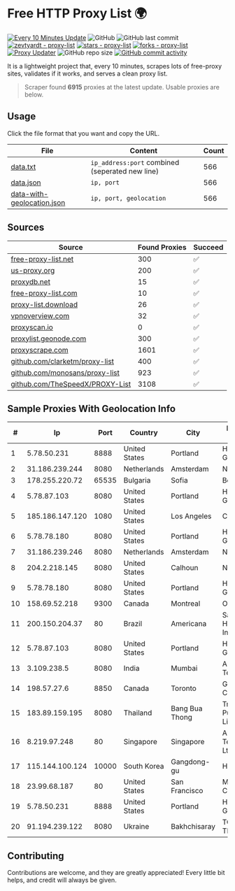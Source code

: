 
# Free HTTP Proxy List 🌍

[![Every 10 Minutes Update](https://github.com/mertguvencli/http-proxy-list/actions/workflows/main.yml/badge.svg?branch=main)](https://github.com/mertguvencli/http-proxy-list/actions/workflows/main.yml)
![GitHub](https://img.shields.io/github/license/mertguvencli/http-proxy-list)
![GitHub last commit](https://img.shields.io/github/last-commit/mertguvencli/http-proxy-list)
[![zevtyardt - proxy-list](https://img.shields.io/static/v1?label=zevtyardt&message=proxy-list&color=blue&logo=github)](https://github.com/zevtyardt/proxy-list "Go to GitHub repo")
[![stars - proxy-list](https://img.shields.io/github/stars/zevtyardt/proxy-list?style=social)](https://github.com/zevtyardt/proxy-list)
[![forks - proxy-list](https://img.shields.io/github/forks/zevtyardt/proxy-list?style=social)](https://github.com/zevtyardt/proxy-list)
[![Proxy Updater](https://github.com/zevtyardt/proxy-list/workflows/Proxy%20Updater/badge.svg)](https://github.com/zevtyardt/proxy-list/actions?query=workflow:"Proxy+Updater")
![GitHub repo size](https://img.shields.io/github/repo-size/zevtyardt/proxy-list)
[![GitHub commit activity](https://img.shields.io/github/commit-activity/m/zevtyardt/proxy-list?logo=commits)](https://github.com/zevtyardt/proxy-list/commits/main)

It is a lightweight project that, every 10 minutes, scrapes lots of free-proxy sites, validates if it works, and serves a clean proxy list.

> Scraper found **6915** proxies at the latest update. Usable proxies are below.

## Usage

Click the file format that you want and copy the URL.

|File|Content|Count|
|----|-------|-----|
|[data.txt](https://raw.githubusercontent.com/mertguvencli/http-proxy-list/main/proxy-list/data.txt)|`ip_address:port` combined (seperated new line)|566|
|[data.json](https://raw.githubusercontent.com/mertguvencli/http-proxy-list/main/proxy-list/data.json)|`ip, port`|566|
|[data-with-geolocation.json](https://raw.githubusercontent.com/mertguvencli/http-proxy-list/main/proxy-list/data-with-geolocation.json)|`ip, port, geolocation`|566|

## Sources

|Source|Found Proxies|Succeed|
|------|-------------|-------|
|[free-proxy-list.net](https://free-proxy-list.net)|300|✅|
|[us-proxy.org](https://www.us-proxy.org)|200|✅|
|[proxydb.net](http://proxydb.net)|15|✅|
|[free-proxy-list.com](https://free-proxy-list.com/?page=&port=&type%5B%5D=http&type%5B%5D=https&up_time=0&search=Search)|10|✅|
|[proxy-list.download](https://www.proxy-list.download/HTTP)|26|✅|
|[vpnoverview.com](https://vpnoverview.com/privacy/anonymous-browsing/free-proxy-servers)|32|✅|
|[proxyscan.io](https://www.proxyscan.io)|0|✅|
|[proxylist.geonode.com](https://proxylist.geonode.com/api/proxy-list?limit=300&page=1&sort_by=lastChecked&sort_type=desc&protocols=http,https)|300|✅|
|[proxyscrape.com](https://api.proxyscrape.com/v2/?request=displayproxies&protocol=http&timeout=10000&country=all&ssl=all&anonymity=all)|1601|✅|
|[github.com/clarketm/proxy-list](https://raw.githubusercontent.com/clarketm/proxy-list/master/proxy-list-raw.txt)|400|✅|
|[github.com/monosans/proxy-list](https://raw.githubusercontent.com/monosans/proxy-list/main/proxies/http.txt)|923|✅|
|[github.com/TheSpeedX/PROXY-List](https://raw.githubusercontent.com/TheSpeedX/PROXY-List/master/http.txt)|3108|✅|


## Sample Proxies With Geolocation Info

|#|Ip|Port|Country|City|Internet Service Provider|
|-|--|----|-------|----|-------------------------|
|1|5.78.50.231|8888|United States|Portland|Hetzner Online GmbH|
|2|31.186.239.244|8080|Netherlands|Amsterdam|NetSkope Inc|
|3|178.255.220.72|65535|Bulgaria|Sofia|Belcloud LTD|
|4|5.78.87.103|8080|United States|Portland|Hetzner Online GmbH|
|5|185.186.147.120|1080|United States|Los Angeles|Cnservers LLC|
|6|5.78.78.180|8080|United States|Portland|Hetzner Online GmbH|
|7|31.186.239.246|8080|Netherlands|Amsterdam|NetSkope Inc|
|8|204.2.218.145|8080|United States|Calhoun|NTT America, Inc.|
|9|5.78.78.180|8080|United States|Portland|Hetzner Online GmbH|
|10|158.69.52.218|9300|Canada|Montreal|OVH SAS|
|11|200.150.204.37|80|Brazil|Americana|Saveincloud Hospedagem na Internet Ltda|
|12|5.78.87.103|8080|United States|Portland|Hetzner Online GmbH|
|13|3.109.238.5|8080|India|Mumbai|Amazon Technologies Inc.|
|14|198.57.27.6|8850|Canada|Toronto|GLOBALTELEHOST Corp.|
|15|183.89.159.195|8080|Thailand|Bang Bua Thong|Triple T Broadband Public Company Limited|
|16|8.219.97.248|80|Singapore|Singapore|Alibaba (US) Technology Co., Ltd.|
|17|115.144.100.124|10000|South Korea|Gangdong-gu|HAIonNet|
|18|23.99.68.187|80|United States|San Francisco|Microsoft Corporation|
|19|5.78.50.231|8888|United States|Portland|Hetzner Online GmbH|
|20|91.194.239.122|8080|Ukraine|Bakhchisaray|TOV NEO-TELECOM|



## Contributing

Contributions are welcome, and they are greatly appreciated! Every
little bit helps, and credit will always be given.

